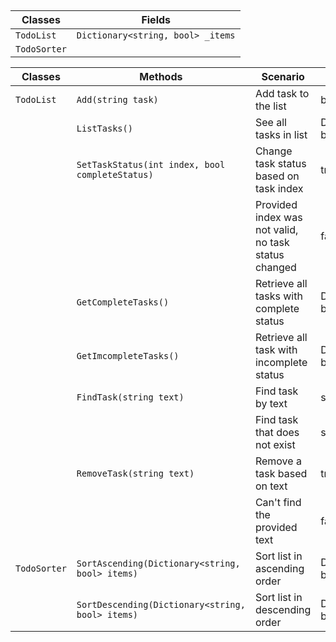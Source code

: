 ﻿## 

| Classes | Fields |
|-|-|
|`TodoList`| `Dictionary<string, bool> _items`|
|`TodoSorter` | |


| Classes | Methods | Scenario | Outputs |
|-|-|-|-|
| `TodoList` | `Add(string task)` | Add task to the list | bool |
| | `ListTasks()` | See all tasks in list | Dictionary<string, bool> |
| | `SetTaskStatus(int index, bool completeStatus)` | Change task status based on task index | true |
| | | Provided index was not valid, no task status changed | false |
| | `GetCompleteTasks()` | Retrieve all tasks with complete status | Dictionary<string, bool> | 
| | `GetImcompleteTasks()` | Retrieve all task with incomplete status | Dictionary<string, bool> | 
| | `FindTask(string text)` | Find task by text | string | 
| | | Find task that does not exist | string |
| | `RemoveTask(string text)` | Remove a task based on text | true |
| |  | Can't find the provided text | false |
| `TodoSorter` | `SortAscending(Dictionary<string, bool> items)` | Sort list in ascending order | Dictionary<string, bool> |
| | `SortDescending(Dictionary<string, bool> items)` | Sort list in descending order | Dictionary<string, bool>| 